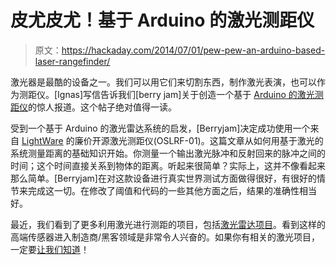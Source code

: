 # 皮尤皮尤！基于 Arduino 的激光测距仪

> 原文：<https://hackaday.com/2014/07/01/pew-pew-an-arduino-based-laser-rangefinder/>

激光器是最酷的设备之一。我们可以用它们来切割东西，制作激光表演，也可以作为测距仪。[Ignas]写信告诉我们[berry jam]关于创造一个基于 [Arduino 的激光测距仪](http://www.berryjam.eu/2014/06/oslrf-01/)的惊人报道。这个帖子绝对值得一读。

受到一个基于 Arduino 的激光雷达系统的启发，[Berryjam]决定成功使用一个来自 [LightWare](http://www.lightware.co.za/) 的廉价开源激光测距仪(OSLRF-01)。这篇文章从如何用基于激光的系统测量距离的基础知识开始。你测量一个输出激光脉冲和反射回来的脉冲之间的时间；这个时间直接关系到物体的距离。听起来很简单？实际上，这并不像看起来那么简单。[Berryjam]在对这款设备进行真实世界测试方面做得很好，有很好的情节来完成这一切。在修改了阈值和代码的一些其他方面之后，结果的准确性相当好。

最近，我们看到了更多利用激光进行测距的项目，包括[激光雷达项目](http://hackaday.com/2014/01/23/lidar-with-leds-for-under-100/)。看到这样的高端传感器进入制造商/黑客领域是非常令人兴奋的。如果你有相关的激光项目，一定要[让我们知道](http://hackaday.com/contact-hack-a-day/)！